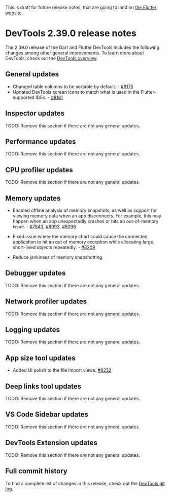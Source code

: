 This is draft for future release notes, that are going to land on
[the Flutter website](https://docs.flutter.dev/tools/devtools/release-notes).

# DevTools 2.39.0 release notes

The 2.39.0 release of the Dart and Flutter DevTools
includes the following changes among other general improvements.
To learn more about DevTools, check out the
[DevTools overview](/tools/devtools/overview).

## General updates

* Changed table columns to be sortable by default. - [#8175](https://github.com/flutter/devtools/pull/8175)
* Updated DevTools screen icons to match what is used in the Flutter-supported IDEs. - [#8181](https://github.com/flutter/devtools/pull/8181)

## Inspector updates

TODO: Remove this section if there are not any general updates.

## Performance updates

TODO: Remove this section if there are not any general updates.

## CPU profiler updates

TODO: Remove this section if there are not any general updates.

## Memory updates

* Enabled offline analysis of memory snapshots, as well as support for viewing memory
data when an app disconnects. For example, this may happen when an app unexpectedly
crashes or hits an out-of-memory issue. - [#7843](https://github.com/flutter/devtools/pull/7843),
[#8093](https://github.com/flutter/devtools/pull/8093),
[#8096](https://github.com/flutter/devtools/pull/8096)

* Fixed issue where the memory chart could cause the connected application to hit an
out of memory exception while allocating large, short-lived objects repeatedly. - [#8209](https://github.com/flutter/devtools/pull/8209)

* Reduce jankiness of memory snapshotting.

## Debugger updates

TODO: Remove this section if there are not any general updates.

## Network profiler updates

TODO: Remove this section if there are not any general updates.

## Logging updates

TODO: Remove this section if there are not any general updates.

## App size tool updates

* Added UI polish to the file import views. [#8232](https://github.com/flutter/devtools/pull/8232)

## Deep links tool updates

TODO: Remove this section if there are not any general updates.

## VS Code Sidebar updates

TODO: Remove this section if there are not any general updates.

## DevTools Extension updates

TODO: Remove this section if there are not any general updates.

## Full commit history

To find a complete list of changes in this release, check out the
[DevTools git log](https://github.com/flutter/devtools/tree/v2.39.0).
